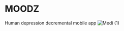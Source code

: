 # MOODZ
Human depression decremental mobile app 
![Medi (1)](https://github.com/user-attachments/assets/b08504e3-44f2-4005-a422-5638a497fd3b)




